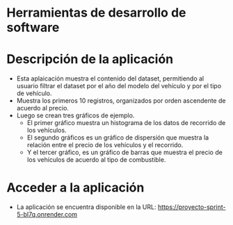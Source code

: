 # Herramientas de desarrollo de software

# Descripción de la aplicación

- Esta aplaicación muestra el contenido del dataset, permitiendo al usuario filtrar el dataset por el año del modelo del vehículo y por el tipo de vehículo.
- Muestra los primeros 10 registros, organizados por orden ascendente de acuerdo al precio.
- Luego se crean tres gráficos de ejemplo.
    - El primer gráfico muestra un histograma de los datos de recorrido de los vehículos.
    - El segundo gráficos es un gráfico de dispersión que muestra la relación entre el precio de los vehículos y el recorrido.
    - Y el tercer gráfico, es un gráfico de barras que muestra el precio de los vehículos de acuerdo al tipo de combustible.

# Acceder a la aplicación

- La aplicación se encuentra disponible en la URL:
https://proyecto-sprint-5-bl7q.onrender.com

